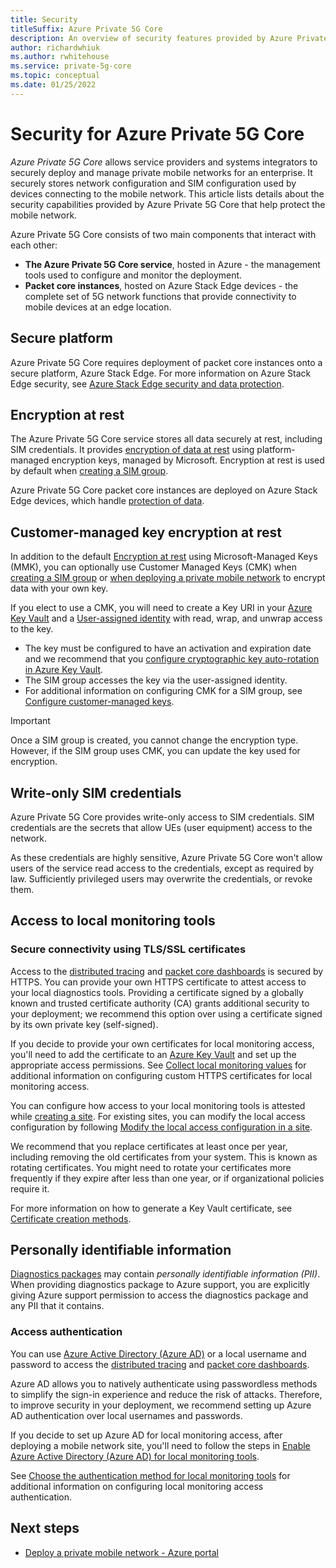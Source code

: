 ```yaml
---
title: Security
titleSuffix: Azure Private 5G Core
description: An overview of security features provided by Azure Private 5G Core.
author: richardwhiuk
ms.author: rwhitehouse
ms.service: private-5g-core
ms.topic: conceptual
ms.date: 01/25/2022
---
```


# Security for Azure Private 5G Core

*Azure Private 5G Core* allows service providers and systems integrators to securely deploy and manage private mobile networks for an enterprise. It securely stores network configuration and SIM configuration used by devices connecting to the mobile network. This article lists details about the security capabilities provided by Azure Private 5G Core that help protect the mobile network.

Azure Private 5G Core consists of two main components that interact with each other:

- **The Azure Private 5G Core service**, hosted in Azure - the management tools used to configure and monitor the deployment.
- **Packet core instances**, hosted on Azure Stack Edge devices - the complete set of 5G network functions that provide connectivity to mobile devices at an edge location.

## Secure platform

Azure Private 5G Core requires deployment of packet core instances onto a secure platform, Azure Stack Edge. For more information on Azure Stack Edge security, see [Azure Stack Edge security and data protection](../databox-online/azure-stack-edge-security.md).

## Encryption at rest

The Azure Private 5G Core service stores all data securely at rest, including SIM credentials. It provides [encryption of data at rest](../security/fundamentals/encryption-overview.md) using platform-managed encryption keys, managed by Microsoft. Encryption at rest is used by default when [creating a SIM group](manage-sim-groups.md#create-a-sim-group).

Azure Private 5G Core packet core instances are deployed on Azure Stack Edge devices, which handle [protection of data](../databox-online/azure-stack-edge-security.md#protect-your-data).

## Customer-managed key encryption at rest

In addition to the default [Encryption at rest](#encryption-at-rest) using Microsoft-Managed Keys (MMK), you can optionally use Customer Managed Keys (CMK) when [creating a SIM group](manage-sim-groups.md#create-a-sim-group) or [when deploying a private mobile network](how-to-guide-deploy-a-private-mobile-network-azure-portal.md#deploy-your-private-mobile-network) to encrypt data with your own key.

If you elect to use a CMK, you will need to create a Key URI in your [Azure Key Vault](../key-vault/index.yml) and a [User-assigned identity](../active-directory/managed-identities-azure-resources/overview.md) with read, wrap, and unwrap access to the key.

- The key must be configured to have an activation and expiration date and we recommend that you [configure cryptographic key auto-rotation in Azure Key Vault](../key-vault/keys/how-to-configure-key-rotation.md).
- The SIM group accesses the key via the user-assigned identity.
- For additional information on configuring CMK for a SIM group, see [Configure customer-managed keys](/azure/cosmos-db/how-to-setup-cmk).

> [!IMPORTANT]
> Once a SIM group is created, you cannot change the encryption type. However, if the SIM group uses CMK, you can update the key used for encryption.

## Write-only SIM credentials

Azure Private 5G Core provides write-only access to SIM credentials. SIM credentials are the secrets that allow UEs (user equipment) access to the network.

As these credentials are highly sensitive, Azure Private 5G Core won't allow users of the service read access to the credentials, except as required by law. Sufficiently privileged users may overwrite the credentials, or revoke them.

## Access to local monitoring tools

### Secure connectivity using TLS/SSL certificates

Access to the [distributed tracing](distributed-tracing.md) and [packet core dashboards](packet-core-dashboards.md) is secured by HTTPS. You can provide your own HTTPS certificate to attest access to your local diagnostics tools. Providing a certificate signed by a globally known and trusted certificate authority (CA) grants additional security to your deployment; we recommend this option over using a certificate signed by its own private key (self-signed).

If you decide to provide your own certificates for local monitoring access, you'll need to add the certificate to an [Azure Key Vault](../key-vault/index.yml) and set up the appropriate access permissions. See [Collect local monitoring values](collect-required-information-for-a-site.md#collect-local-monitoring-values) for additional information on configuring custom HTTPS certificates for local monitoring access.

You can configure how access to your local monitoring tools is attested while [creating a site](create-a-site.md). For existing sites, you can modify the local access configuration by following [Modify the local access configuration in a site](modify-local-access-configuration.md).

We recommend that you replace certificates at least once per year, including removing the old certificates from your system. This is known as rotating certificates. You might need to rotate your certificates more frequently if they expire after less than one year, or if organizational policies require it.

For more information on how to generate a Key Vault certificate, see [Certificate creation methods](../key-vault/certificates/create-certificate.md).

## Personally identifiable information

[Diagnostics packages](gather-diagnostics.md) may contain *personally identifiable information (PII)*. When providing diagnostics package to Azure support, you are explicitly giving Azure support permission to access the diagnostics package and any PII that it contains.

### Access authentication

You can use [Azure Active Directory (Azure AD)](/azure/active-directory/authentication/overview-authentication) or a local username and password to access the [distributed tracing](distributed-tracing.md) and [packet core dashboards](packet-core-dashboards.md). 

Azure AD allows you to natively authenticate using passwordless methods to simplify the sign-in experience and reduce the risk of attacks. Therefore, to improve security in your deployment, we recommend setting up Azure AD authentication over local usernames and passwords.

If you decide to set up Azure AD for local monitoring access, after deploying a mobile network site, you'll need to follow the steps in [Enable Azure Active Directory (Azure AD) for local monitoring tools](enable-azure-active-directory.md).

See [Choose the authentication method for local monitoring tools](collect-required-information-for-a-site.md#choose-the-authentication-method-for-local-monitoring-tools) for additional information on configuring local monitoring access authentication.

## Next steps

- [Deploy a private mobile network - Azure portal](how-to-guide-deploy-a-private-mobile-network-azure-portal.md)